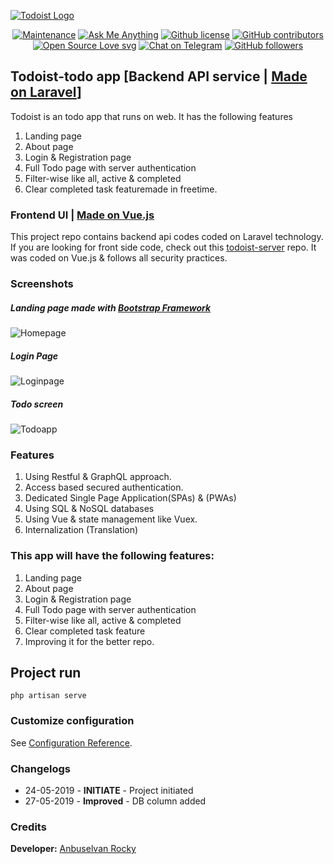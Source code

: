 <p align="center">

<a href="https://github.com/anburocky3/todoist-server/" title="Todoist Logo"> <img src="https://raw.githubusercontent.com/anburocky3/todoist-ui/master/screenshots/todoist-logo.png" alt="Todoist Logo" /></a>

 </p>

<p align="center">
  <a href="https://github.com/anburocky3/todoist-server/graphs/commit-activity" title=""> <img src="https://img.shields.io/badge/Maintained%3F-yes-green.svg" alt="Maintenance" /></a>
  <a href="https://github.com/anburocky3/todoist-server" title="Ask Me Anything"> <img src="https://img.shields.io/badge/Ask%20me-anything-1abc9c.svg" alt="Ask Me Anything" /></a>
  <a href="https://github.com/anburocky3/todoist-server/blob/master/LICENSE" title="Github license"> <img src="https://img.shields.io/github/license/anburocky3/todoist-server.svg" alt="Github license" /></a>
  <a href="https://GitHub.com/anburocky3/todoist-server/graphs/contributors/" title="GitHub contributors"> <img src="https://img.shields.io/github/contributors/anburocky3/todoist-server.svg" alt="GitHub contributors" /></a>
  <a href="https://github.com/ellerbrock/open-source-badges/" title="Open Source Love svg"> <img src="https://badges.frapsoft.com/os/v2/open-source.svg?v=103" alt="Open Source Love svg" /></a>
  <a href="https://t.me/anbuselvanrocky" title="Chat on Telegram"> <img src="https://img.shields.io/badge/Chat%20on%20Telegram-informational.svg?logo=telegram" alt="Chat on Telegram" /></a>
  <a href="https://github.com/anburocky3?tab=followers" title="GitHub followers"> <img src="https://img.shields.io/github/followers/anburocky3.svg?style=social&label=Follow&maxAge=2592000" alt="GitHub followers" /></a>
 </p>

## Todoist-todo app [Backend API service | [Made on Laravel](www.laravel.com)]

Todoist is an todo app that runs on web. It has the following features

1. Landing page
2. About page
3. Login & Registration page
4. Full Todo page with server authentication
5. Filter-wise like all, active & completed
6. Clear completed task featuremade in freetime.

### Frontend UI | [Made on Vue.js](www.vuejs.org)

This project repo contains backend api codes coded on Laravel technology. If you are looking for front side code, check out this [todoist-server](https://github.com/anburocky3/todoist-server) repo. It was coded on Vue.js & follows all security practices.

### Screenshots

##### Landing page made with [Bootstrap Framework](www.getbootstrap.com)

![Homepage](/screenshots/1.png?raw=true "Homepage")

##### Login Page

![Loginpage](/screenshots/2.png?raw=true "Login Page")

##### Todo screen

![Todoapp](/screenshots/3.png?raw=true "Todoapp")

### Features

1. Using Restful & GraphQL approach.
2. Access based secured authentication.
3. Dedicated Single Page Application(SPAs) & (PWAs)
4. Using SQL & NoSQL databases
5. Using Vue & state management like Vuex.
6. Internalization (Translation)

### This app will have the following features:

1. Landing page
2. About page
3. Login & Registration page
4. Full Todo page with server authentication
5. Filter-wise like all, active & completed
6. Clear completed task feature
7. Improving it for the better repo.

## Project run

```
php artisan serve
```

### Customize configuration

See [Configuration Reference](https://laravel.com).

### Changelogs

- 24-05-2019 - **INITIATE** - Project initiated
- 27-05-2019 - **Improved** - DB column added

### Credits

**Developer:** [Anbuselvan Rocky](https://fb.me/anburocky3)
